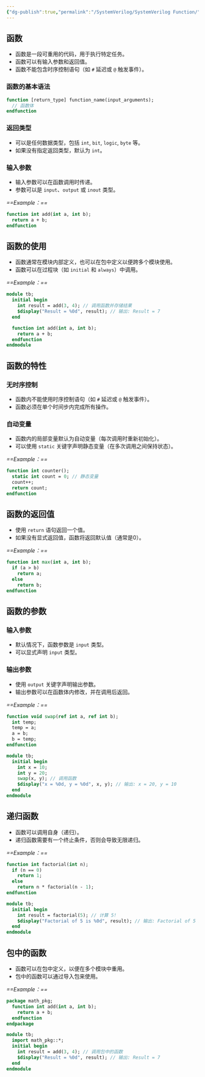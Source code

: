 ```yaml
---
{"dg-publish":true,"permalink":"/SystemVerilog/SystemVerilog Function/"}
---
```


## 函数
- 函数是一段可重用的代码，用于执行特定任务。
- 函数可以有输入参数和返回值。
- 函数不能包含时序控制语句（如 `#` 延迟或 `@` 触发事件）。

### 函数的基本语法
```systemverilog
function [return_type] function_name(input_arguments);
  // 函数体
endfunction
```

### 返回类型
- 可以是任何数据类型，包括 `int`, `bit`, `logic`, `byte` 等。
- 如果没有指定返回类型，默认为 `int`。

### 输入参数
- 输入参数可以在函数调用时传递。
- 参数可以是 `input`、`output` 或 `inout` 类型。

*==Example：==*
```systemverilog
function int add(int a, int b);
  return a + b;
endfunction
```

## 函数的使用
- 函数通常在模块内部定义，也可以在包中定义以便跨多个模块使用。
- 函数可以在过程块（如 `initial` 和 `always`）中调用。

*==Example：==*
```systemverilog
module tb;
  initial begin
    int result = add(3, 4); // 调用函数并存储结果
    $display("Result = %0d", result); // 输出: Result = 7
  end

  function int add(int a, int b);
    return a + b;
  endfunction
endmodule
```

## 函数的特性
### 无时序控制
- 函数内不能使用时序控制语句（如 `#` 延迟或 `@` 触发事件）。
- 函数必须在单个时间步内完成所有操作。

### 自动变量
- 函数内的局部变量默认为自动变量（每次调用时重新初始化）。
- 可以使用 `static` 关键字声明静态变量（在多次调用之间保持状态）。

*==Example：==*
```systemverilog
function int counter();
  static int count = 0; // 静态变量
  count++;
  return count;
endfunction
```

## 函数的返回值
- 使用 `return` 语句返回一个值。
- 如果没有显式返回值，函数将返回默认值（通常是0）。

*==Example：==*
```systemverilog
function int max(int a, int b);
  if (a > b)
    return a;
  else
    return b;
endfunction
```

## 函数的参数
### 输入参数
- 默认情况下，函数参数是 `input` 类型。
- 可以显式声明 `input` 类型。

### 输出参数
- 使用 `output` 关键字声明输出参数。
- 输出参数可以在函数体内修改，并在调用后返回。

*==Example：==*
```systemverilog
function void swap(ref int a, ref int b);
  int temp;
  temp = a;
  a = b;
  b = temp;
endfunction

module tb;
  initial begin
    int x = 10;
    int y = 20;
    swap(x, y); // 调用函数
    $display("x = %0d, y = %0d", x, y); // 输出: x = 20, y = 10
  end
endmodule
```

## 递归函数
- 函数可以调用自身（递归）。
- 递归函数需要有一个终止条件，否则会导致无限递归。

*==Example：==*
```systemverilog
function int factorial(int n);
  if (n == 0)
    return 1;
  else
    return n * factorial(n - 1);
endfunction

module tb;
  initial begin
    int result = factorial(5); // 计算 5!
    $display("Factorial of 5 is %0d", result); // 输出: Factorial of 5 is 120
  end
endmodule
```

## 包中的函数
- 函数可以在包中定义，以便在多个模块中重用。
- 包中的函数可以通过导入包来使用。

*==Example：==*
```systemverilog
package math_pkg;
  function int add(int a, int b);
    return a + b;
  endfunction
endpackage

module tb;
  import math_pkg::*;
  initial begin
    int result = add(3, 4); // 调用包中的函数
    $display("Result = %0d", result); // 输出: Result = 7
  end
endmodule
```

